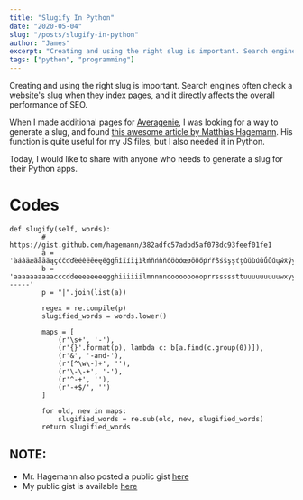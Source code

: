 ```yaml
---
title: "Slugify In Python"
date: "2020-05-04"
slug: "/posts/slugify-in-python"
author: "James"
excerpt: "Creating and using the right slug is important. Search engines often check a website's slug when they index pages, and it directly affects the overall performance of SEO."
tags: ["python", "programming"]
---
```


Creating and using the right slug is important. Search engines often check a website's slug when they index pages, and it directly affects the overall performance of SEO.

When I made additional pages for [Averagenie](https://www.averagenie.com), I was looking for a way to generate a slug, and found [this awesome article by Matthias Hagemann](https://medium.com/@mhagemann/the-ultimate-way-to-slugify-a-url-string-in-javascript-b8e4a0d849e1). His function is quite useful for my JS files, but I also needed it in Python. 

Today, I would like to share with anyone who needs to generate a slug for their Python apps.

# Codes 
```
def slugify(self, words):
        # https://gist.github.com/hagemann/382adfc57adbd5af078dc93feef01fe1
        a = 'àáâäæãåāăąçćčđďèéêëēėęěğǵḧîïíīįìłḿñńǹňôöòóœøōõőṕŕřßśšşșťțûüùúūǘůűųẃẍÿýžźż·/_,:;'
        b = 'aaaaaaaaaacccddeeeeeeeegghiiiiiilmnnnnoooooooooprrsssssttuuuuuuuuuwxyyzzz------'
        p = "|".join(list(a))
        
        regex = re.compile(p)
        slugified_words = words.lower()

        maps = [
            (r'\s+', '-'),
            (r'{}'.format(p), lambda c: b[a.find(c.group(0))]),
            (r'&', '-and-'),
            (r'[^\w\-]+', ''),
            (r'\-\-+', '-'),
            (r'^-+', ''),
            (r'-+$/', '')
        ]

        for old, new in maps:
            slugified_words = re.sub(old, new, slugified_words)
        return slugified_words
```

## NOTE:
- Mr. Hagemann also posted a public gist [here](https://gist.github.com/hagemann/382adfc57adbd5af078dc93feef01fe1)
- My public gist is available [here](https://gist.github.com/jyoo/3c241909ad7921f28c7a0fc567377cd0)